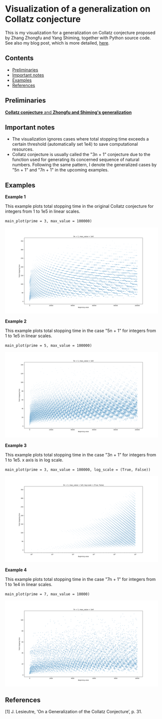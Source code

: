 # Visualization of a generalization on Collatz conjecture

This is my visualization for a generalization on Collatz conjecture proposed by Zhang Zhongfu and Yang Shiming, together with Python source code. See also my blog post, which is more detailed, [here].

## Contents
- [Preliminaries](#preliminaries)
- [Important notes](#important-notes)
- [Examples](#examples)
- [References](#references)

## Preliminaries

[**Collatz conjecture** and **Zhongfu and Shiming's generalization**]

## Important notes

- The visualization ignores cases where total stopping time exceeds a certain threshold (automatically set 1e4) to save computational resources.
- Collatz conjecture is usually called the "3n + 1" conjecture due to the function used for generating its concerned sequence of natural numbers. Following the same pattern, I denote the generalized cases by "5n + 1" and "7n + 1" in the upcoming examples.

## Examples

**Example 1**

This example plots total stopping time in the original Collatz conjecture for integers from 1 to 1e5 in linear scales.

`main_plot(prime = 3, max_value = 100000)`

![ex1](Examples/ex1.png)

**Example 2**

This example plots total stopping time in the case "5n + 1" for integers from 1 to 1e5 in linear scales.

`main_plot(prime = 5, max_value = 100000)`

![ex2](Examples/ex2.png)

**Example 3**

This example plots total stopping time in the case "3n + 1" for integers from 1 to 1e5. x axis is in log scale.

`main_plot(prime = 3, max_value = 100000, log_scale = (True, False))`

![ex3](Examples/ex3.png)

**Example 4**

This example plots total stopping time in the case "7n + 1" for integers from 1 to 1e4 in linear scales.

`main_plot(prime = 7, max_value = 10000)`

![ex4](Examples/ex4.png)

## References

[1] J. Lesieutre, 'On a Generalization of the Collatz Conjecture’, p. 31.

[here]: https://minnq.github.io/coding%20practice/2019/09/03/collatz/
[**Collatz conjecture** and **Zhongfu and Shiming's generalization**]: https://minnq.github.io/website/visualization/2019-09-03/collatz.html#preliminaries
